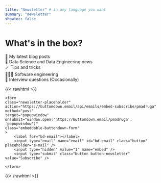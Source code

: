 ```yaml
---
title: "Newsletter" # in any language you want
summary: "newsletter"
showtoc: false
---
```


# What's in the box?

📓 My latest blog posts\
🧠 Data Science and Data Engineering news\
🪄 Tips and tricks\
👨🏻‍💻 Software engineering\
💼 Interview questions (Occasionally)

{{< rawhtml >}}

<div class="newsletter-form-wrapper">

    <form
    class="newsletter-placeholder"
    action="https://buttondown.email/api/emails/embed-subscribe/pmadruga"
    method="post"
    target="popupwindow"
    onsubmit="window.open('https://buttondown.email/pmadruga', 'popupwindow')"
    class="embeddable-buttondown-form"
    >
        <label for="bd-email"></label>
        <input type="email" name="email" id="bd-email" class="button" placeholder="e-mail" />
        <input type="hidden" value="1" name="embed" />
        <input type="submit" class="button button-newsletter" value="Subscribe" />

    </form>

</div>
{{< /rawhtml >}}
